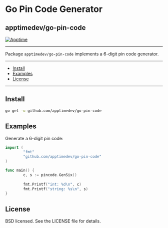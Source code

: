 # Go Pin Code Generator
## apptimedev/go-pin-code

[![Apptime](https://apptime.dev/icons/icon-128x128.png)](https://apptime.dev)

---

Package `apptimedev/go-pin-code` implements a 6-digit pin code generator.

---

* [Install](#install)
* [Examples](#examples)
* [License](#license)

---

## Install

```sh
go get -u github.com/apptimedev/go-pin-code
```

## Examples

Generate a 6-digit pin code:

```go
import (
        "fmt"
        "github.com/apptimedev/go-pin-code"
)

func main() {
        c, s := pincode.GenSix()
      
        fmt.Printf("int: %d\n", c)
        fmt.Printf("string: %s\n", s)
}
```

## License

BSD licensed. See the LICENSE file for details.

